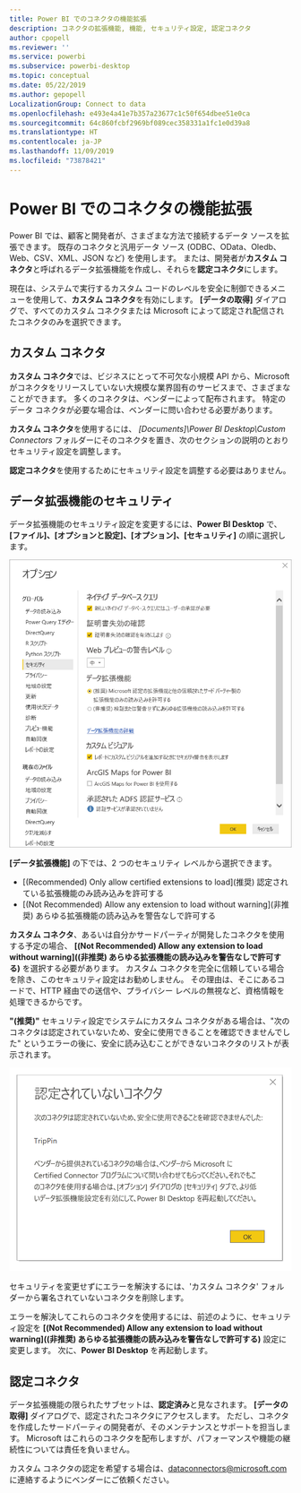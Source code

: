```yaml
---
title: Power BI でのコネクタの機能拡張
description: コネクタの拡張機能, 機能, セキュリティ設定, 認定コネクタ
author: cpopell
ms.reviewer: ''
ms.service: powerbi
ms.subservice: powerbi-desktop
ms.topic: conceptual
ms.date: 05/22/2019
ms.author: gepopell
LocalizationGroup: Connect to data
ms.openlocfilehash: e493e4a41e7b357a23677c1c50f654dbee51e0ca
ms.sourcegitcommit: 64c860fcbf2969bf089cec358331a1fc1e0d39a8
ms.translationtype: HT
ms.contentlocale: ja-JP
ms.lasthandoff: 11/09/2019
ms.locfileid: "73878421"
---
```

# <a name="connector-extensibility-in-power-bi"></a>Power BI でのコネクタの機能拡張

Power BI では、顧客と開発者が、さまざまな方法で接続するデータ ソースを拡張できます。 既存のコネクタと汎用データ ソース (ODBC、OData、Oledb、Web、CSV、XML、JSON など) を使用します。 または、開発者が**カスタム コネクタ**と呼ばれるデータ拡張機能を作成し、それらを**認定コネクタ**にします。

現在は、システムで実行するカスタム コードのレベルを安全に制御できるメニューを使用して、**カスタム コネクタ**を有効にします。 **[データの取得]** ダイアログで、すべてのカスタム コネクタまたは Microsoft によって認定され配信されたコネクタのみを選択できます。

## <a name="custom-connectors"></a>カスタム コネクタ

**カスタム コネクタ**では、ビジネスにとって不可欠な小規模 API から、Microsoft がコネクタをリリースしていない大規模な業界固有のサービスまで、さまざまなことができます。 多くのコネクタは、ベンダーによって配布されます。 特定のデータ コネクタが必要な場合は、ベンダーに問い合わせる必要があります。

**カスタム コネクタ**を使用するには、 *\[Documents]\\Power BI Desktop\\Custom Connectors* フォルダーにそのコネクタを置き、次のセクションの説明のとおりセキュリティ設定を調整します。

**認定コネクタ**を使用するためにセキュリティ設定を調整する必要はありません。

## <a name="data-extension-security"></a>データ拡張機能のセキュリティ

データ拡張機能のセキュリティ設定を変更するには、**Power BI Desktop** で、 **[ファイル]、[オプションと設定]、[オプション]、[セキュリティ]** の順に選択します。

![データ拡張機能のセキュリティ オプションを使用して、カスタム コネクタを読み込むかどうかを制御する](media/desktop-connector-extensibility/data-extension-security-1.png)

**[データ拡張機能]** の下では、2 つのセキュリティ レベルから選択できます。

* [(Recommended) Only allow certified extensions to load]\(推奨) 認定されている拡張機能のみ読み込みを許可する
* [(Not Recommended) Allow any extension to load without warning]\(非推奨) あらゆる拡張機能の読み込みを警告なしで許可する

**カスタム コネクタ**、あるいは自分かサードパーティが開発したコネクタを使用する予定の場合、 **[(Not Recommended) Allow any extension to load without warning]\((非推奨) あらゆる拡張機能の読み込みを警告なしで許可する\)** を選択する必要があります。 カスタム コネクタを完全に信頼している場合を除き、このセキュリティ設定はお勧めしません。 その理由は、そこにあるコードで、HTTP 経由での送信や、プライバシー レベルの無視など、資格情報を処理できるからです。

**"(推奨)"** セキュリティ設定でシステムにカスタム コネクタがある場合は、"次のコネクタは認定されていないため、安全に使用できることを確認できませんでした" というエラーの後に、安全に読み込むことができないコネクタのリストが表示されます。

![セキュリティ設定により読み込むことのできないカスタム コネクタ (この例では TripPin) について説明するダイアログ](media/desktop-connector-extensibility/data-extension-security-2.png)

セキュリティを変更せずにエラーを解決するには、'カスタム コネクタ' フォルダーから署名されていないコネクタを削除します。

エラーを解決してこれらのコネクタを使用するには、前述のように、セキュリティ設定を **[(Not Recommended) Allow any extension to load without warning]\((非推奨) あらゆる拡張機能の読み込みを警告なしで許可する\)** 設定に変更します。 次に、**Power BI Desktop** を再起動します。

## <a name="certified-connectors"></a>認定コネクタ

データ拡張機能の限られたサブセットは、**認定済み**と見なされます。 **[データの取得]** ダイアログで、認定されたコネクタにアクセスします。 ただし、コネクタを作成したサードパーティの開発者が、そのメンテナンスとサポートを担当します。 Microsoft はこれらのコネクタを配布しますが、パフォーマンスや機能の継続性については責任を負いません。

カスタム コネクタの認定を希望する場合は、dataconnectors@microsoft.com に連絡するようにベンダーにご依頼ください。
